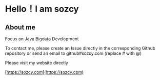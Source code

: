 # Hello！I am sozcy

## About me

Focus on Java Bigdata Development

To contact me, please create an Issue directly in the corresponding Github repository or send an email to github#sozcy.com (replace # with @)

Please visit my website directly

[https://sozcy.com](https://sozcy.com)


